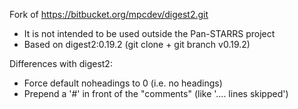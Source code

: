 Fork of https://bitbucket.org/mpcdev/digest2.git

* It is not intended to be used outside the Pan-STARRS project
* Based on digest2:0.19.2 (git clone + git branch v0.19.2)

Differences with digest2:
* Force default noheadings to 0 (i.e. no headings)
* Prepend a '#' in front of the "comments" (like '.... lines skipped')



